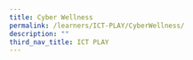 ```yaml
---
title: Cyber Wellness
permalink: /learners/ICT-PLAY/CyberWellness/
description: ""
third_nav_title: ICT PLAY
---
```

